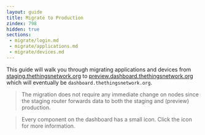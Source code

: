 ```yaml
---
layout: guide
title: Migrate to Production
zindex: 798
hidden: true
sections:
 - migrate/login.md
 - migrate/applications.md
 - migrate/devices.md
---
```


This guide will walk you through migrating applications and devices from [staging.thethingsnetwork.org](https://staging.thethingsnetwork.org/) to [preview.dashboard.thethingsnetwork.org](https://preview.dashboard.thethingsnetwork.org/) which will eventually be `dashboard.thethingsnetwork.org`.

> The migration does not require any immediate change on nodes since the staging router forwards data to both the staging and (preview) production.

> Every component on the dashboard has a small <i class="fa fa-question-circle"></i> icon. Click the icon for more information.